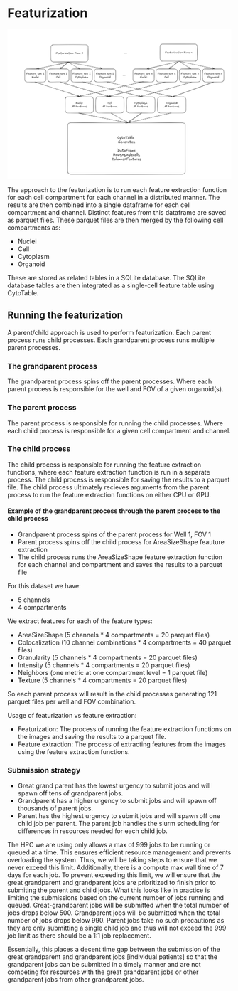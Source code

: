 # Featurization

![Featurization pipeline](./diagram/featurization_strategy.png)

The approach to the featurization is to run each feature extraction function for each cell compartment for each channel in a distributed manner.
The results are then combined into a single dataframe for each cell compartment and channel.
Distinct features from this dataframe are saved as parquet files.
These parquet files are then merged by the following cell compartments as:

- Nuclei
- Cell
- Cytoplasm
- Organoid

These are stored as related tables in a SQLite database.
The SQLite database tables are then integrated as a single-cell feature table using CytoTable.

## Running the featurization

A parent/child approach is used to perform featurization.
Each parent process runs child processes.
Each grandparent process runs multiple parent processes.

### The grandparent process

The grandparent process spins off the parent processes.
Where each parent process is responsible for the well and FOV of a given organoid(s).

### The parent process

The parent process is responsible for running the child processes.
Where each child process is responsible for a given cell compartment and channel.

### The child process

The child process is responsible for running the feature extraction functions, where each feature extraction function is run in a separate process.
The child process is responsible for saving the results to a parquet file.
The child process ultimately recieves arguments from the parent process to run the feature extraction functions on either CPU or GPU.

#### Example of the grandparent process through the parent process to the child process

- Grandparent process spins of the parent process for Well 1, FOV 1
- Parent process spins off the child process for AreaSizeShape feauture extraction
- The child process runs the AreaSizeShape feature extraction function for each channel and compartment and saves the results to a parquet file

For this dataset we have:

- 5 channels
- 4 compartments

We extract features for each of the feature types:

- AreaSizeShape (5 channels \* 4 compartments = 20 parquet files)
- Colocalization (10 channel combinations \* 4 compartments = 40 parquet files)
- Granularity (5 channels \* 4 compartments = 20 parquet files)
- Intensity (5 channels \* 4 compartments = 20 parquet files)
- Neighbors (one metric at one compartment level = 1 parquet file)
- Texture (5 channels \* 4 compartments = 20 parquet files)

So each parent process will result in the child processes generating 121 parquet files per well and FOV combination.

Usage of featurization vs feature extraction:

- Featurization: The process of running the feature extraction functions on the images and saving the results to a parquet file.
- Feature extraction: The process of extracting features from the images using the feature extraction functions.

### Submission strategy

- Great grand parent has the lowest urgency to submit jobs and will spawn off tens of grandparent jobs.
- Grandparent has a higher urgency to submit jobs and will spawn off thousands of parent jobs.
- Parent has the highest urgency to submit jobs and will spawn off one child job per parent.
  The parent job handles the slurm scheduling for differences in resources needed for each child job.

The HPC we are using only allows a max of 999 jobs to be running or queued at a time.
This ensures efficient resource management and prevents overloading the system.
Thus, we will be taking steps to ensure that we never exceed this limit.
Additionally, there is a compute max wall time of 7 days for each job.
To prevent exceeding this limit, we will ensure that the great grandparent and grandparent jobs are prioritized to finish prior to submiting the parent and child jobs.
What this looks like in practice is limiting the submissions based on the current number of jobs running and queued.
Great-grandparent jobs will be submitted when the total number of jobs drops below 500.
Grandparent jobs will be submitted when the total number of jobs drops below 990.
Parent jobs take no such precautions as they are only submitting a single child job and thus will not exceed the 999 job limit as there should be a 1:1 job replacement.

Essentially, this places a decent time gap between the submission of the great grandparent and grandparent jobs [individual patients] so that the grandparent jobs can be submitted in a timely manner and are not competing for resources with the great grandparent jobs or other grandparent jobs from other grandparent jobs.
